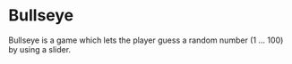 #  Bullseye

Bullseye is a game which lets the player guess a random number (1 … 100) by using a slider.

